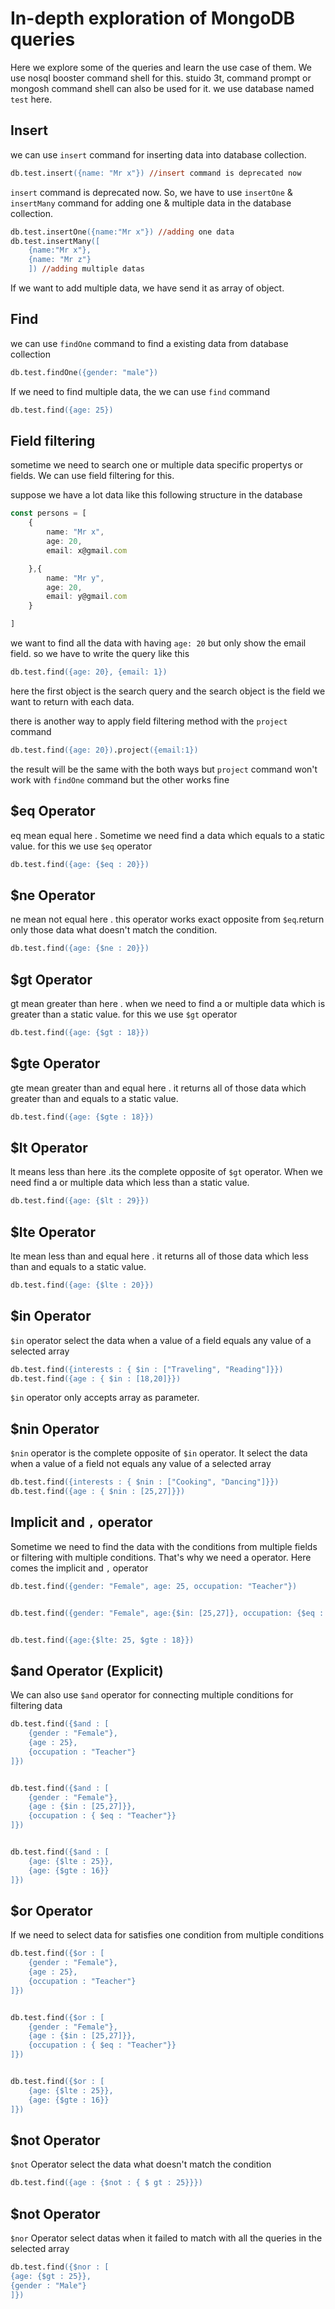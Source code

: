# In-depth exploration of MongoDB queries

Here we explore some of the queries and learn the use case of them. We use nosql booster command shell for this. stuido 3t, command prompt or mongosh command shell can also be used for it. we use database named `test` here.

## Insert 
we can use `insert` command for inserting data into database collection.

```ps
db.test.insert({name: "Mr x"}) //insert command is deprecated now
```
`insert` command is deprecated now. So, we have to use `insertOne` & `insertMany` command for adding one & multiple data in the database collection.

```ps
db.test.insertOne({name:"Mr x"}) //adding one data
db.test.insertMany([
    {name:"Mr x"},
    {name: "Mr z"}
    ]) //adding multiple datas

```
If we want to add multiple data, we have send it as array of object. 


## Find

we can use `findOne` command to find a existing data from database collection

```ps
db.test.findOne({gender: "male"})
```

If we need to find multiple data, the we can use `find` command
```ps
db.test.find({age: 25})
```


## Field filtering
sometime we need to search one or multiple data specific propertys or fields. We can use field filtering for this.

suppose we have a lot data like this following structure in the database
```typescript
const persons = [
    {
        name: "Mr x",
        age: 20,
        email: x@gmail.com

    },{
        name: "Mr y",
        age: 20,
        email: y@gmail.com
    }

]
```
we want to find all the data with having `age: 20` but only show the email field. so we have to write the query like this

```ps
db.test.find({age: 20}, {email: 1})
```
here the first object is the search query and the search object is the field we want to return with each data.

there is another way to apply field filtering method with the `project` command

```ps
db.test.find({age: 20}).project({email:1})
```

the result will be the same with the both ways but `project` command won't work with `findOne` command but the other works fine



## $eq Operator

eq mean equal here . Sometime we need find a data which equals to a static value. for this we use `$eq` operator

```ps
db.test.find({age: {$eq : 20}})
```

## $ne Operator

ne mean not equal here . this operator works exact opposite from `$eq`.return only those data what doesn't match the condition.

```ps
db.test.find({age: {$ne : 20}})
```

## $gt Operator

gt mean greater than here . when we need to find a or multiple data which is greater than a static value. for this we use `$gt` operator

```ps
db.test.find({age: {$gt : 18}})
```

## $gte Operator

gte mean greater than and equal here . it returns all of those data which greater than and equals to a static value.

```ps
db.test.find({age: {$gte : 18}})
```


## $lt Operator

lt means less than here .its the complete opposite of `$gt` operator. When we need find a or multiple data which less than a static value.

```ps
db.test.find({age: {$lt : 29}})
```

## $lte Operator

lte mean less than and equal here . it returns all of those data which less than and equals to a static value.

```ps
db.test.find({age: {$lte : 20}})
```

## $in Operator

`$in` operator select the data when a value of a field equals any value of a selected array

```ps
db.test.find({interests : { $in : ["Traveling", "Reading"]}})
db.test.find({age : { $in : [18,20]}})
```
`$in` operator only accepts array as parameter.


## $nin Operator

`$nin` operator is the complete opposite of `$in` operator. It select the data when a value of a field not equals any value of a selected array

```ps
db.test.find({interests : { $nin : ["Cooking", "Dancing"]}})
db.test.find({age : { $nin : [25,27]}})

```

## Implicit and `,` operator

Sometime we need to find the data with the conditions from multiple fields or filtering with multiple conditions. That's why we need a operator. Here comes the implicit and `,` operator

```ps
db.test.find({gender: "Female", age: 25, occupation: "Teacher"})


db.test.find({gender: "Female", age:{$in: [25,27]}, occupation: {$eq : "Teacher"}})


db.test.find({age:{$lte: 25, $gte : 18}})
```

## $and Operator (Explicit)

We can also use `$and` operator for connecting multiple conditions for filtering data


```ps
db.test.find({$and : [
    {gender : "Female"},
    {age : 25},
    {occupation : "Teacher"}
]})


db.test.find({$and : [
    {gender : "Female"},
    {age : {$in : [25,27]}},
    {occupation : { $eq : "Teacher"}}
]})


db.test.find({$and : [
    {age: {$lte : 25}},
    {age: {$gte : 16}}
]})
```

## $or Operator

If we need to select data for satisfies one condition from multiple conditions

```ps
db.test.find({$or : [
    {gender : "Female"},
    {age : 25},
    {occupation : "Teacher"}
]})


db.test.find({$or : [
    {gender : "Female"},
    {age : {$in : [25,27]}},
    {occupation : { $eq : "Teacher"}}
]})


db.test.find({$or : [
    {age: {$lte : 25}},
    {age: {$gte : 16}}
]})
```

## $not Operator

`$not` Operator select the data what doesn't match the condition

```ps
db.test.find({age : {$not : { $ gt : 25}}})
```


## $not Operator

`$nor` Operator select datas when it failed to match with all the queries in the selected array


```ps
db.test.find({$nor : [
{age: {$gt : 25}},
{gender : "Male"}
]})
```

